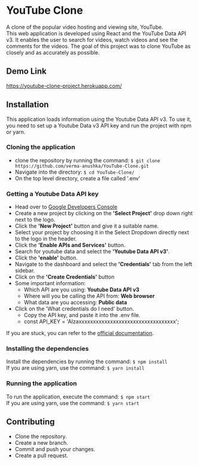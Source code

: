 # YouTube Clone
A clone of the popular video hosting and viewing site, YouTube.  
This web application is developed using React and the YouTube Data API v3. It enables the user to search for videos, watch videos and see the comments for the videos. The goal of this project was to clone YouTube as closely and as accurately as possible.

## Demo Link
https://youtube-clone-project.herokuapp.com/

## Installation
This application loads information using the Youtube Data API v3.
To use it, you need to set up a Youtube Data v3 API key and run the project with npm or yarn.

### Cloning the application
- clone the repository by running the command: `$ git clone https://github.com/verma-anushka/YouTube-Clone.git`
- Navigate into the directory: `$ cd YouTube-Clone/`
- On the top level directory, create a file called '.env'

### Getting a Youtube Data API key
- Head over to [Google Developers Console](http://console.developers.google.com/)
- Create a new project by clicking on the **'Select Project'** drop down right next to the logo. 
- Click the **'New Project'** button and give it a suitable name.
- Select your project by choosing it in the Select Dropdown directly next to the logo in the header.
- Click the **'Enable APIs and Services'** button.
- Search for youtube data and select the **'Youtube Data API v3'**.
- Click the **'enable'** button.
- Navigate to the dashboard and select the **'Credentials'** tab from the left sidebar.
- Click on the **'Create Credentials'** button
- Some important information:
    - Which API are you using: **Youtube Data API v3**
    - Where will you be calling the API from: **Web browser**
    - What data are you accessing: **Public data**
- Click on the 'What credentials do I need' button.
    - Copy the API key, and paste it into the .env file.
    - const API_KEY = 'AIzaxxxxxxxxxxxxxxxxxxxxxxxxxxxxxxxxxx';

If you are stuck, you can refer to the [official documentation](https://developers.google.com/youtube/v3/getting-started).
    
### Installing the dependencies
Install the dependencies by running the command: `$ npm install`  
If you are using yarn, use the command: `$ yarn install`

### Running the application
To run the application, execute the command: `$ npm start`  
If you are using yarn, use the command: `$ yarn start`

## Contributing
- Clone the repository.
- Create a new branch.
- Commit and push your changes.
- Create a pull request.
